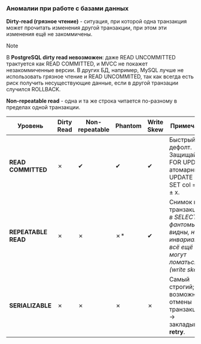 ### Аномалии при работе с базами данных

**Dirty-read (грязное чтение)** - ситуация, при которой одна транзакция может прочитать изменения другой транзакции, при этом эти изменения ещё не закоммичены. 

> [!NOTE]
> В **PostgreSQL dirty read невозможен**: даже READ UNCOMMITTED трактуется как READ COMMITTED, и MVCC не покажет незакоммиченные версии.
> В других БД, например, MySQL лучше не использовать грязное чтение и READ UNCOMMITED, так как всегда есть риск получить несуществующие данные, если в другой транзации случился ROLLBACK.

**Non-repeatable read** - одна и та же строка читается по-разному в пределах одной транзакции.

| **Уровень**         | **Dirty Read** | **Non-repeatable** | **Phantom** | **Write Skew** | **Примечания**                                                                                           |
| ------------------- | -------------- | ------------------ | ----------- | -------------- | -------------------------------------------------------------------------------------------------------- |
| **READ COMMITTED**  | ✗              | ✔                  | ✔           | ✔              | Быстрый дефолт. Защищайтесь FOR UPDATE/атомарными UPDATE ... SET col = col ± x.                          |
| **REPEATABLE READ** | ✗              | ✗                  | ✗*          | ✔              | Снимок на транзакцию; _в SELECT’ах фантомы не видны, но инварианты всё ещё могут ломаться (write skew)._ |
| **SERIALIZABLE**    | ✗              | ✗                  | ✗           | ✗              | Самый строгий; возможны отмены транзакций → закладываем **retry**.                                       |